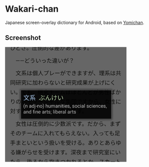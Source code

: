 # Wakari-chan

Japanese screen-overlay dictionary for Android, based on [Yomichan](https://foosoft.net/projects/yomichan/).

## Screenshot
<img src="screenshots/translation_example.png" width="400">

